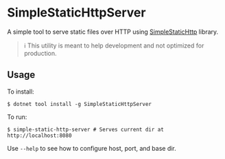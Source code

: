 # SimpleStaticHttpServer

A simple tool to serve static files over HTTP using
[SimpleStaticHttp](https://www.nuget.org/packages/SimpleStaticHttp) library.

> :information_source: This utility is meant to help development and not optimized for production.

## Usage

To install:

```
$ dotnet tool install -g SimpleStaticHttpServer
```

To run:

```
$ simple-static-http-server # Serves current dir at http://localhost:8080
```

Use `--help` to see how to configure host, port, and base dir.
